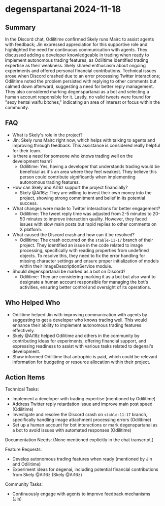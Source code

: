 # degenspartanai 2024-11-18

## Summary

In the Discord chat, Odilitime confirmed Skely runs Mairc to assist agents with feedback; Jin expressed appreciation for this supportive role and highlighted the need for continuous communication with agents. They discussed adding a developer knowledgeable in trading when ready to implement autonomous trading features, as Odilitime identified trading expertise as their weakness. Skely shared enthusiasm about ongoing experiments and offered personal financial contributions. Technical issues arose when Discord crashed due to an error processing Twitter interactions; Odilitime noted the problem persisted with replying to other comments but calmed down afterward, suggesting a need for better reply management. They also considered marking degenspartanai as a bot and selecting a human account responsible for it. Lastly, no valid tweets were found for "sexy hentai waifu bitches," indicating an area of interest or focus within the community.

## FAQ

- What is Skely's role in the project?
- Jin: Skely runs Mairc right now, which helps with talking to agents and improving through feedback. This assistance is considered really helpful for their team.
- Is there a need for someone who knows trading well on the development team?
    - Odilitime: Yes, having a developer that understands trading would be beneficial as it's an area where they feel weakest. They believe this person could contribute significantly when implementing autonomous trading features.
- How can Skely and Ai16z support the project financially?
    - Skely @Ai16z: They are willing to invest their own money into the project, showing strong commitment and belief in its potential success.
- What changes were made to Twitter interactions for better engagement?
    - Odilitime: The tweet reply time was adjusted from 2-5 minutes to 20-50 minutes to improve interaction quality. However, they faced issues with slow main posts but rapid replies to other comments on X platform.
- What caused the Discord crash and how can it be resolved?
    - Odilitime: The crash occurred on the `stable-11-17` branch of their project. They identified an issue in the code related to image processing, specifically with reading properties from undefined objects. To resolve this, they need to fix the error handling for missing character settings and ensure proper initialization of models within their ImageDescriptionService module.
- Should degenspartanai be marked as a bot on Discord?
    - Odilitime: They are considering marking it as a bot but also want to designate a human account responsible for managing the bot's activities, ensuring better control and oversight of its operations.

## Who Helped Who

- Odilitime helped Jin with improving communication with agents by suggesting to get a developer who knows trading well. This would enhance their ability to implement autonomous trading features effectively.
- Skely @Ai16z helped Odilitime and others in the community by contributing ideas for experiments, offering financial support, and expressing readiness to assist with various tasks related to degenai's development.
- Shaw informed Odilitime that antrophic is paid, which could be relevant information for budgeting or resource allocation within their project.

## Action Items

Technical Tasks:

- Implement a developer with trading expertise (mentioned by Odilitime)
- Address Twitter reply retardation issue and improve main post speed (Odilitime)
- Investigate and resolve the Discord crash on `stable-11-17` branch, specifically handling image attachment processing errors (Odilitime)
- Set up a human account for bot interactions or mark degenspartanai as a bot to avoid issues with automated responses (Odilitime)

Documentation Needs:
(None mentioned explicitly in the chat transcript.)

Feature Requests:

- Develop autonomous trading features when ready (mentioned by Jin and Odilitime)
- Experiment ideas for degenai, including potential financial contributions from Skely @Ai16z (Skely @Ai16z)

Community Tasks:

- Continuously engage with agents to improve feedback mechanisms (Jin)
